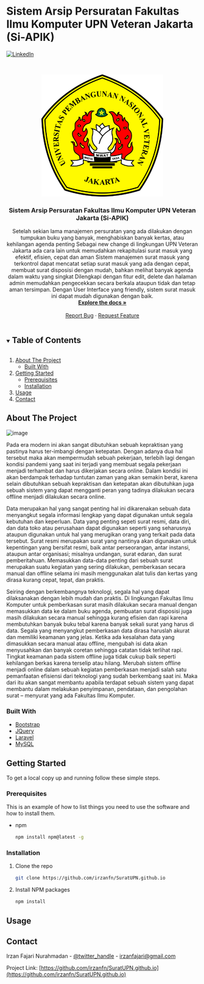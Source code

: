 # Sistem Arsip Persuratan Fakultas Ilmu Komputer UPN Veteran Jakarta (Si-APIK)
[![LinkedIn][linkedin-shield]][linkedin-url]



<!-- PROJECT LOGO -->
<br />
<p align="center">
  <a href="https://github.com/irzanfn/SuratUPN.github.io">
    <img src="public/img/Logo_UPNVJ.png" alt="Logo" width="320" height="320">
  </a>

  <h3 align="center">Sistem Arsip Persuratan Fakultas Ilmu Komputer UPN Veteran Jakarta (Si-APIK)</h3>

  <p align="center">
    Setelah sekian lama manajemen persuratan yang ada dilakukan dengan tumpukan buku yang banyak, menghabiskan banyak kertas, atau kehilangan agenda penting Sebagai new change di lingkungan UPN Veteran Jakarta ada cara lain untuk memudahkan rekapitulasi surat masuk yang efektif, efisien, cepat dan aman Sistem manajemen surat masuk yang terkontrol dapat mencatat setiap surat masuk yang ada dengan cepat, membuat surat disposisi dengan mudah, bahkan melihat banyak agenda dalam waktu yang singkat Dilengkapi dengan fitur edit, delete dan halaman admin memudahkan pengecekkan secara berkala ataupun tidak dan tetap aman tersimpan. Dengan User Interface yang friendly, sistem surat masuk ini dapat mudah digunakan dengan baik.
    <br />
    <a href="https://github.com/irzanfn/SuratUPN.github.io"><strong>Explore the docs »</strong></a>
    <br />
    <br />
    <a href="https://github.com/irzanfn/SuratUPN.github.io/issues">Report Bug</a>
    ·
    <a href="https://github.com/irzanfn/SuratUPN.github.io/issues">Request Feature</a>
  </p>
</p>



<!-- TABLE OF CONTENTS -->
<details open="open">
  <summary><h2 style="display: inline-block">Table of Contents</h2></summary>
  <ol>
    <li>
      <a href="#about-the-project">About The Project</a>
      <ul>
        <li><a href="#built-with">Built With</a></li>
      </ul>
    </li>
    <li>
      <a href="#getting-started">Getting Started</a>
      <ul>
        <li><a href="#prerequisites">Prerequisites</a></li>
        <li><a href="#installation">Installation</a></li>
      </ul>
    </li>
    <li><a href="#usage">Usage</a></li>
    <li><a href="#contact">Contact</a></li>
  </ol>
</details>



<!-- ABOUT THE PROJECT -->
## About The Project

![image](https://user-images.githubusercontent.com/67045123/115532309-dfac5b00-a2bf-11eb-99b5-3d8b8613e173.png)

Pada era modern ini akan sangat dibutuhkan sebuah kepraktisan yang pastinya harus ter-imbangi dengan ketepatan. Dengan adanya dua hal tersebut maka akan mempermudah sebuah pekerjaan, terlebih lagi dengan kondisi pandemi yang saat ini terjadi yang membuat segala pekerjaan menjadi terhambat dan harus dikerjakan secara online. Dalam kondisi ini akan berdampak terhadap tuntutan zaman yang akan semakin berat, karena selain dibutuhkan sebuah kepraktisan dan ketepatan akan dibutuhkan juga sebuah sistem yang dapat mengganti peran yang tadinya dilakukan secara offline menjadi dilakukan secara online. 

Data merupakan hal yang sangat penting hal ini dikarenakan sebuah data menyangkut segala informasi lengkap yang dapat digunakan untuk segala kebutuhan dan keperluan. Data yang penting sepeti surat resmi, data diri, dan data toko atau perusahaan dapat digunakan seperti yang seharusnya ataupun digunakan untuk hal yang merugikan orang yang terkait pada data tersebut. Surat resmi merupakan surat yang nantinya akan digunakan untuk kepentingan yang bersifat resmi, baik antar perseorangan, antar instansi, ataupun antar organisasi; misalnya undangan, surat edaran, dan surat pemberitahuan. Memasukkan data-data penting dari sebuah surat merupakan suatu kegiatan yang sering dilakukan,  pemberkasan secara manual dan offline selama ini masih menggunakan alat tulis dan kertas yang dirasa kurang cepat, tepat, dan praktis. 

Seiring dengan berkembangnya teknologi, segala hal yang dapat dilaksanakan dengan lebih mudah dan praktis. Di lingkungan Fakultas Ilmu Komputer untuk pemberkasan surat masih dilakukan secara manual dengan memasukkan data ke dalam buku agenda, pembuatan surat disposisi juga masih dilakukan secara manual sehingga kurang efisien dan rapi karena membutuhkan banyak buku tebal karena banyak sekali surat yang harus di data. Segala yang menyangkut pemberkasan data dirasa haruslah akurat dan memiliki keamanan yang jelas. Ketika ada kesalahan data yang dimasukkan secara manual atau offline, mengubah isi data akan menyusahkan dan banyak coretan sehingga catatan tidak terlihat rapi. Tingkat keamanan pada sistem offline juga tidak cukup baik seperti kehilangan berkas karena terselip atau hilang. Merubah sistem offline menjadi online dalam sebuah kegiatan pemberkasan menjadi salah satu pemanfaatan efisiensi dari teknologi yang sudah berkembang saat ini. Maka dari itu akan sangat membantu apabila terdapat sebuah sistem yang dapat membantu dalam melakukan penyimpanan, pendataan, dan pengolahan surat – menyurat yang ada Fakultas Ilmu Komputer.


### Built With

* [Bootstrap](https://getbootstrap.com)
* [JQuery](https://jquery.com)
* [Laravel](https://laravel.com)
* [MySQL](https://www.mysql.com/)


<!-- GETTING STARTED -->
## Getting Started

To get a local copy up and running follow these simple steps.

### Prerequisites

This is an example of how to list things you need to use the software and how to install them.
* npm
  ```sh
  npm install npm@latest -g
  ```

### Installation

1. Clone the repo
   ```sh
   git clone https://github.com/irzanfn/SuratUPN.github.io
   ```
2. Install NPM packages
   ```sh
   npm install
   ```



<!-- USAGE EXAMPLES -->
## Usage


<!-- CONTACT -->
## Contact

Irzan Fajari Nurahmadan - [@twitter_handle](https://twitter.com/irzanfajari) - irzanfajari@gmail.com

Project Link: [https://github.com/irzanfn/SuratUPN.github.io](https://github.com/irzanfn/SuratUPN.github.io)


<!-- MARKDOWN LINKS & IMAGES -->
[linkedin-shield]: https://img.shields.io/badge/-LinkedIn-black.svg?style=for-the-badge&logo=linkedin&colorB=555
[linkedin-url]: https://www.linkedin.com/in/irzan-fajari-nurahmadan-92124280/

